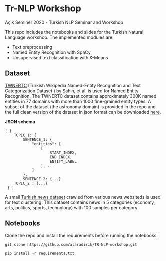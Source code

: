 # Tr-NLP Workshop 
Açık Seminer 2020 - Turkish NLP Seminar and Workshop

This repo includes the notebooks and slides for the Turkish Natural Language workshop. The implemented modules are:
- Text preprocessing
- Named Entity Recognition with SpaCy
- Unsupervised text classification with K-Means


 ## Dataset
[TWNERTC](https://data.mendeley.com/datasets/cdcztymf4k/1) (Turkish Wikipedia Named-Entity Recognition and Text Categorization Dataset ) by Sahin, et al. is used for Named Entity Recognition. The TWNERTC dataset contains approximately 300K named entities in 77 domains with more than 1000 fine-grained entity types. A subset of the dataset (the astronomy domain) is provided in the repo and the full clean version of the dataset in json format can be downloaded [here](https://drive.google.com/file/d/1o0j4UcEBCehwJSG2SHOl_I-h8TTA6pdI/view). 


**JSON schema**

```
[ {
    TOPIC_1: {
        SENTENCE_1: {
            "entities": [
                [
                    START_INDEX,
                    END_INDEX,
                    ENTITY_LABEL
                ], ...
            ]
        },
        SENTENCE_2: {...}
    TOPIC_2 : {...}
 } ]
```

A small [Turkish news dataset](https://hakan.io/makine-ogrenmesi-turkce-haber-metinleri-veri-seti/) crawled from various news websiteds is used for text clustering. This dataset contains news in 5 categories (economy, arts, politics, sports, technology) with 100 samples per category. 

 ## Notebooks
Clone the repo and install the requirements before running the notebooks:
```
git clone https://github.com/alaradirik/TR-NLP-workshop.git

pip install -r requirements.txt
```

